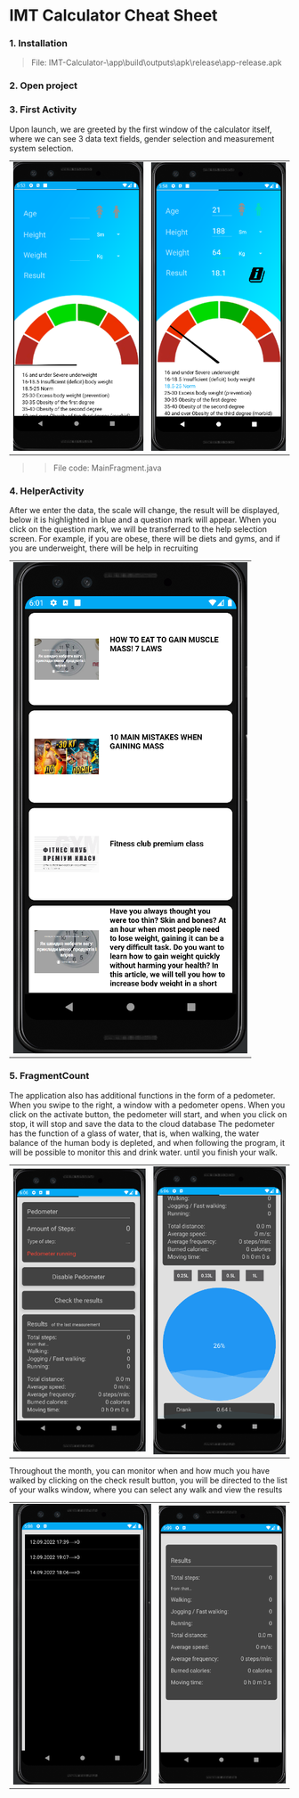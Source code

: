 # IMT Calculator Cheat Sheet



### 1. Installation

>File: IMT-Calculator-\app\build\outputs\apk\release\app-release.apk
### 2. Open project

### 3. First Activity
Upon launch, we are greeted by the first window of the calculator itself, where we can see 3 data text fields, gender selection and measurement system selection.
<table>
  <tr>
    <td><img src="app\src\main\res\drawable-v24\screen\firstFragment.png"></td>
    <td><img src="app\src\main\res\drawable-v24\screen\first2.png"></td>
  </tr>
</table>

> > File code: MainFragment.java 

### 4. HelperActivity
After we enter the data, the scale will change, the result will be displayed, below it is highlighted in blue and a question mark will appear.
When you click on the question mark, we will be transferred to the help selection screen. For example, if you are obese, there will be diets and gyms, and if you are underweight, there will be help in recruiting

<table>
  <tr>
    <td><img src="app\src\main\res\drawable-v24\screen\helper.png"></td>
  </tr>
</table>

### 5. FragmentCount
The application also has additional functions in the form of a pedometer. When you swipe to the right, a window with a pedometer opens.
When you click on the activate button, the pedometer will start, and when you click on stop, it will stop and save the data to the cloud database
The pedometer has the function of a glass of water, that is, when walking, the water balance of the human body is depleted, and when following the program, it will be possible to monitor this and drink water. until you finish your walk.
<table>
  <tr>
    <td><img src="app\src\main\res\drawable-v24\screen\count.png"></td>
<td><img src="app\src\main\res\drawable-v24\screen\water.png"></td>
  </tr>
</table>
Throughout the month, you can monitor when and how much you have walked by clicking on the check result button, you will be directed to the list of your walks window, where you can select any walk and view the results
<table>
  <tr>
    <td><img src="app\src\main\res\drawable-v24\screen\check1.png"></td>
<td><img src="app\src\main\res\drawable-v24\screen\check2.png"></td>
  </tr>
</table>